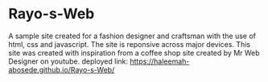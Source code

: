 # Rayo-s-Web

A sample site created for a fashion designer and craftsman with the use of html, css and javascript. The site is reponsive across major devices.
This site was created with inspiration from a coffee shop site created by Mr Web Designer on youtube.
deployed link: https://haleemah-abosede.github.io/Rayo-s-Web/
